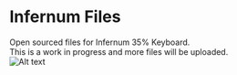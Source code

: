 # Infernum Files
 Open sourced files for Infernum 35% Keyboard.  
This is a work in progress and more files will be uploaded.  
![Alt text](image.png)
